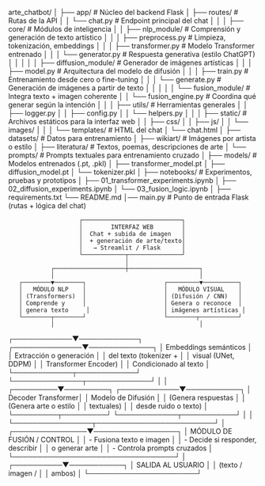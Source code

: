arte_chatbot/
│
├── app/                            # Núcleo del backend Flask
│   ├── routes/                     # Rutas de la API
│   │   └── chat.py                 # Endpoint principal del chat
│   │
│   ├── core/                       # Módulos de inteligencia
│   │   ├── nlp_module/             # Comprensión y generación de texto artístico
│   │   │   ├── preprocess.py       # Limpieza, tokenización, embeddings
│   │   │   ├── transformer.py      # Modelo Transformer entrenado
│   │   │   └── generator.py        # Respuesta generativa (estilo ChatGPT)
│   │   │
│   │   ├── diffusion_module/       # Generador de imágenes artísticas
│   │   │   ├── model.py            # Arquitectura del modelo de difusión
│   │   │   ├── train.py            # Entrenamiento desde cero o fine-tuning
│   │   │   └── generate.py         # Generación de imágenes a partir de texto
│   │   │
│   │   └── fusion_module/          # Integra texto + imagen coherente
│   │       └── fusion_engine.py    # Coordina qué generar según la intención
│   │
│   ├── utils/                      # Herramientas generales
│   │   ├── logger.py
│   │   ├── config.py
│   │   └── helpers.py
│   │
│   ├── static/                     # Archivos estáticos para la interfaz web
│   │   ├── css/
│   │   ├── js/
│   │   └── images/
│   │
│   └── templates/                  # HTML del chat
│       └── chat.html
│
├── datasets/                       # Datos para entrenamiento
│   ├── wikiart/                    # Imágenes por artista o estilo
│   ├── literatura/                 # Textos, poemas, descripciones de arte
│   └── prompts/                    # Prompts textuales para entrenamiento cruzado
│
├── models/                         # Modelos entrenados (.pt, .pkl)
│   ├── transformer_model.pt
│   ├── diffusion_model.pt
│   └── tokenizer.pkl
│
├── notebooks/                      # Experimentos, pruebas y prototipos
│   ├── 01_transformer_experiments.ipynb
│   ├── 02_diffusion_experiments.ipynb
│   └── 03_fusion_logic.ipynb
│
├── requirements.txt
└── README.md
│── main.py                     # Punto de entrada Flask (rutas + lógica del chat)





                        ┌────────────────────────────┐
                        │        INTERFAZ WEB        │
                        │  Chat + subida de imagen   │
                        │  + generación de arte/texto│
                        │   → Streamlit / Flask      │
                        └────────────┬───────────────┘
                                     │
                ┌────────────────────┼────────────────────┐
                │                                         │
       ┌────────▼────────┐                      ┌─────────▼──────────┐
       │   MÓDULO NLP    │                      │   MÓDULO VISUAL    │
       │ (Transformers)  │                      │ (Difusión / CNN)   │
       │ Comprende y     │                      │ Genera o reconoce  │
       │ genera texto     │                     │ imágenes artísticas │
       └────────┬────────┘                      └────────┬───────────┘
                │                                         │
   ┌────────────▼────────────┐             ┌──────────────▼─────────────┐
   │  Embeddings semánticos  │             │   Extracción o generación  │
   │  del texto (tokenizer + │             │   visual (UNet, DDPM)     │
   │  Transformer Encoder)   │             │   Condicionado al texto   │
   └────────────┬────────────┘             └──────────────┬─────────────┘
                │                                         │
      ┌─────────▼─────────┐                  ┌────────────▼───────────┐
      │ Decoder Transformer│                  │ Modelo de Difusión     │
      │ (Genera respuestas │                  │ (Genera arte o estilo  │
      │  textuales)        │                  │   desde ruido o texto) │
      └─────────┬─────────┘                  └────────────┬───────────┘
                │                                         │
                └────────────────┬────────────────────────┘
                                 │
                 ┌───────────────▼─────────────────┐
                 │     MÓDULO DE FUSIÓN / CONTROL  │
                 │ - Fusiona texto e imagen         │
                 │ - Decide si responder, describir │
                 │   o generar arte                 │
                 │ - Controla prompts cruzados      │
                 └─────────────────────────────────┘
                                 │
                      ┌──────────▼───────────┐
                      │  SALIDA AL USUARIO   │
                      │  (texto / imagen /   │
                      │   ambos)             │
                      └──────────────────────┘
